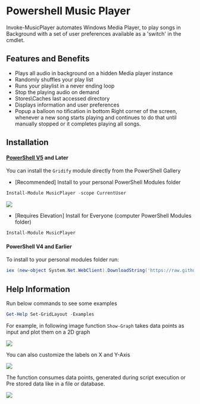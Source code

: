 # Powershell Music Player
Invoke-MusicPlayer automates Windows Media Player, to play songs in Background with a set of user preferences available as a 'switch' in the cmdlet.

## Features and Benefits
*  Plays all audio in background on a hidden Media player instance
*  Randomly shuffles your play list
*  Runs your playlist in a never ending loop
*  Stop the playing audio on demand
*  Stores\Caches last accessed directory
*  Displays information and user preferences
*  Popup a balloon no tification in bottom Right corner of the screen, whenever a new song starts playing and continues to do that until manually stopped or it completes playing all songs.

 Installation
 -
 #### [PowerShell V5](https://www.microsoft.com/en-us/download/details.aspx?id=50395) and Later
 You can install the `Gridify` module directly from the PowerShell Gallery

 * [Recommended] Install to your personal PowerShell Modules folder
 ```PowerShell
 Install-Module MusicPlayer -scope CurrentUser
 ```

 ![](https://raw.githubusercontent.com/PrateekKumarSingh/Gridify/master/Images/Installation_v5.jpg)

 * [Requires Elevation] Install for Everyone (computer PowerShell Modules folder)
 ```PowerShell
 Install-Module MusicPlayer
 ```

 #### PowerShell V4 and Earlier
 To install to your personal modules folder run:

 ```PowerShell
 iex (new-object System.Net.WebClient).DownloadString('https://raw.githubusercontent.com/PrateekKumarSingh/MusicPlayer/master/Install.ps1')
 ```

Help Information
-
Run below commands to see some examples
```PowerShell
Get-Help Set-GridLayout -Examples
```



For example, in following image function `Show-Graph` takes data points as input and plot them on a 2D graph

![](https://github.com/PrateekKumarSingh/PSConsoleGraph/blob/master/Images/Example1.png)


You can also customize the labels on X and Y-Axis

![](https://github.com/PrateekKumarSingh/PSConsoleGraph/blob/master/Images/Example2.png)

The function consumes data points, generated during script execution or Pre stored data like in a file or database.

![](https://github.com/PrateekKumarSingh/PSConsoleGraph/blob/master/Images/Example3.png)
